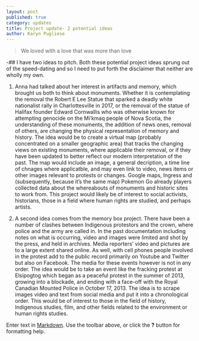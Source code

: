 ```yaml
---
layout: post
published: true
category: updates
title: Project update- 2 potential ideas
author: Karyn Pugliese
---
```

> We loved with a love that was more than love

-## I have two ideas to pitch. Both these potential project ideas sprung out of the speed-dating and so I need to put forth the disclaimer that neither are wholly my own. 

1. Anna had talked about her interest in artifacts and memory, which brought us both to think about monuments. Whether it is contemplating the removal the Robert E Lee Statue that sparked a deadly white nationalist rally in Charlottesville in 2017, or the removal of the statue of Halifax founder Edward Cornwallis who was otherwise known for attempting genocide on the Mi’kmaq people of Nova Scotia, the understanding of these monuments, the addition of news ones, removal of others, are changing the physical representation of memory and history. The idea would be to create a virtual map (probably concentrated on a smaller geographic area) that tracks the changing views on existing monuments, where applicable their removal, or if they have been updated to better reflect our modern interpretation of the past. The map would include an image, a general decription, a time line of chnages where applicatble, and may even link to video, news items or other images relevant to protests or changes. Google maps, Ingress and (subsequently, because it’s the same map) Pokemon Go already players collected data about the whereabouts of monuments and historic sites to work from. This project would likely be of interest to social activists, historians, those in a field where human rights are studied, and perhaps artists.  

2. A second idea comes from the memory box project. There have been a number of clashes between Indigenous protestors and the crown, where police and the army are called in. In the past documentation including notes on what is occurring, video and images were limited and shot by the press, and held in archives. Media reporters’ video and pictures are to a large extent shared online. As well, with cell phones people involved in the protest add to the public record primarily on Youtube and Twitter but also on Facebook. The media for these events however is not in any order. The idea would be to take an event like the fracking protest at Elsipogtog which began as a peaceful protest in the summer of 2013, growing into a blockade, and ending with a face-off with the Royal Canadian Mounted Police in October 17, 2013. The idea is to scrape images video and text from social media and put it into a chronological order.  This would be of interest to those in the field of history, Indigenous studies, film, and other fields related to the environment or human rights studies.



Enter text in [Markdown](http://daringfireball.net/projects/markdown/). Use the toolbar above, or click the **?** button for formatting help.
